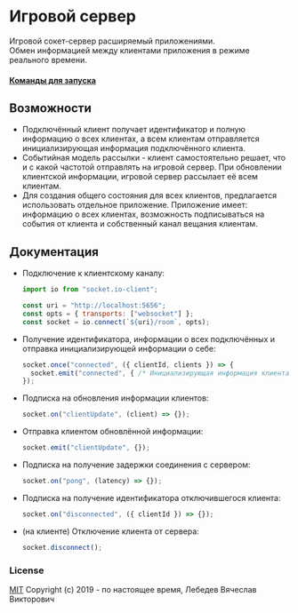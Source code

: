 # Игровой сервер

Игровой сокет-сервер расширяемый приложениями.<br>
Обмен информацией между клиентами приложения в режиме реального времени.

#### [Команды для запуска](COMMANDS.md)

## Возможности

- Подключённый клиент получает идентификатор и полную информацию о всех клиентах, а всем клиентам
  отправляется инициализирующая информация подключённого клиента.
- Событийная модель рассылки - клиент самостоятельно решает, что и с какой частотой отправлять на
  игровой сервер. При обновлении клиентской информации, игровой сервер рассылает её всем клиентам.
- Для создания общего состояния для всех клиентов, предлагается использовать отдельное приложение.
  Приложение имеет: информацию о всех клиентах, возможность подписываться на события от клиента и
  собственный канал вещания клиентам.

## Документация

- Подключение к клиентскому каналу:

  ```js
  import io from "socket.io-client";

  const uri = "http://localhost:5656";
  const opts = { transports: ["websocket"] };
  const socket = io.connect(`${uri}/room`, opts);
  ```

- Получение идентификатора, информации о всех подключённых и отправка инициализирующей информации
  о себе:
  ```js
  socket.once("connected", ({ clientId, clients }) => {
    socket.emit("connected", { /* Инициализирующая информация клиента. */ });
  });
  ```

- Подписка на обновления информации клиентов:
  ```js
  socket.on("clientUpdate", (client) => {});
  ```

- Отправка клиентом обновлённой информации:
  ```js
  socket.emit("clientUpdate", {});
  ```

- Подписка на получение задержки соединения с сервером:
  ```js
  socket.on("pong", (latency) => {});
  ```

- Подписка на получение идентификатора отключившегося клиента:
  ```js
  socket.on("disconnected", ({ clientId }) => {});
  ```

- (на клиенте) Отключение клиента от сервера:
  ```js
  socket.disconnect();
  ```

### License

[MIT](LICENSE) Copyright (c) 2019 - по настоящее время, Лебедев Вячеслав Викторович
